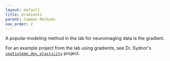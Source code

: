 ```yaml
---
layout: default
title: Gradients
parent: Common Methods
nav_order: 2
---
```


A popular modeling method in the lab for neuroimaging data is the gradient.

For an example project from the lab using gradients,
see Dr. Sydnor's [`spatiotemp_dev_plasticity`](https://pennlinc.github.io/spatiotemp_dev_plasticity/) project.
